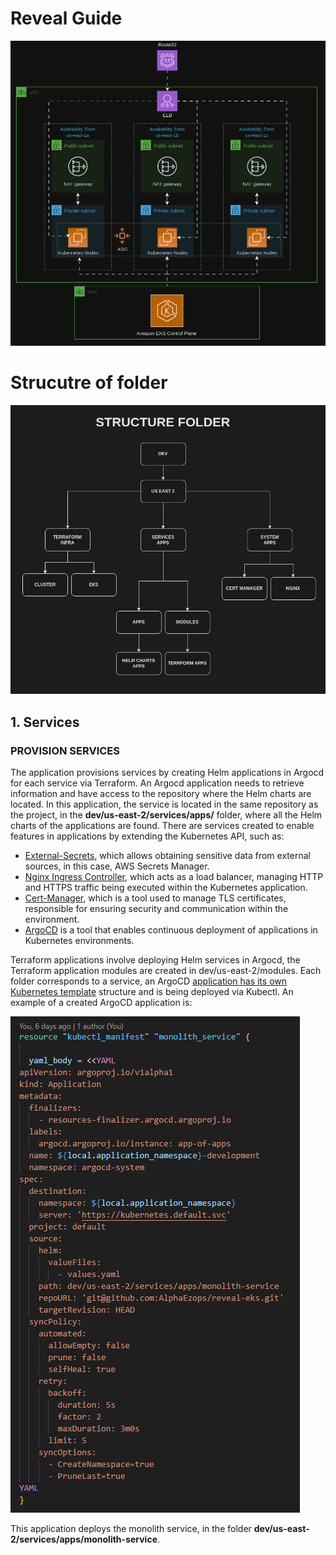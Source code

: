 # Reveal Guide

![](docs/assets/macro-system.gif)

# Strucutre of folder
![](docs/assets/structure-folder.png)

## 1. Services

### PROVISION SERVICES 

The application provisions services by creating Helm applications in Argocd for each service via Terraform. An Argocd application needs to retrieve information and have access to the repository where the Helm charts are located. In this application, the service is located in the same repository as the project, in the **dev/us-east-2/services/apps/** folder, where all the Helm charts of the applications are found.
There are services created to enable features in applications by extending the Kubernetes API, such as:
- [External-Secrets](https://artifacthub.io/packages/helm/external-secrets-operator/external-secrets), which allows obtaining sensitive data from external sources, in this case, AWS Secrets Manager.
- [Nginx Ingress Controller](https://artifacthub.io/packages/helm/ingress-nginx/ingress-nginx), which acts as a load balancer, managing HTTP and HTTPS traffic being executed within the Kubernetes application.
- [Cert-Manager](https://artifacthub.io/packages/helm/cert-manager/cert-manager), which is a tool used to manage TLS certificates, responsible for ensuring security and communication within the environment.
- [ArgoCD](https://artifacthub.io/packages/helm/argo/argo-cd) is a tool that enables continuous deployment of applications in Kubernetes environments.

Terraform applications involve deploying Helm services in Argocd, the Terraform application modules are created in dev/us-east-2/modules. Each folder corresponds to a service, an ArgoCD [application has its own Kubernetes template](https://argo-cd.readthedocs.io/en/stable/operator-manual/declarative-setup/#applications) structure and is being deployed via Kubectl.
An example of a created ArgoCD application is:

![](docs/assets/argocd_application.png)

This application deploys the monolith service, in the folder **dev/us-east-2/services/apps/monolith-service**.
